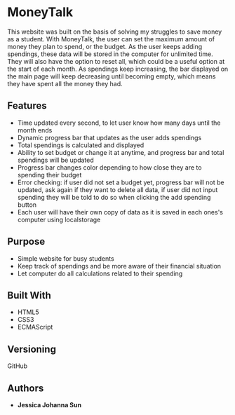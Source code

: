 # MoneyTalk

This website was built on the basis of solving my struggles to save money as a student. 
With MoneyTalk, the user can set the maximum amount of money they plan to spend, or the budget. As the user keeps adding spendings,
these data will be stored in the computer for unlimited time. They will also have the option to reset all, which could be a useful
option at the start of each month.
As spendings keep increasing, the bar displayed on the main page will keep decreasing until becoming empty, which means they have
spent all the money they had.

## Features

* Time updated every second, to let user know how many days until the month ends
* Dynamic progress bar that updates as the user adds spendings
* Total spendings is calculated and displayed
* Ability to set budget or change it at anytime, and progress bar and total spendings will be updated
* Progress bar changes color depending to how close they are to spending their budget
* Error checking: if user did not set a budget yet, progress bar will not be updated, ask again if they want to delete all data, if user did not input spending they will be told to do so when clicking the add spending button
* Each user will have their own copy of data as it is saved in each ones's computer using localstorage

## Purpose
* Simple website for busy students
* Keep track of spendings and be more aware of their financial situation
* Let computer do all calculations related to their spending

## Built With

* HTML5
* CSS3
* ECMAScript

## Versioning

GitHub

## Authors

* **Jessica Johanna Sun** 
